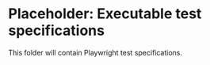 # Placeholder: Executable test specifications

This folder will contain Playwright test specifications.
